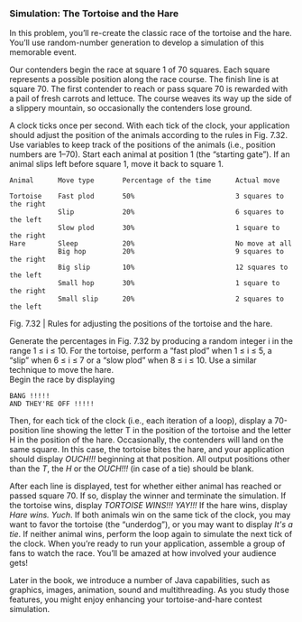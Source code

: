 ### Simulation: The Tortoise and the Hare

In this problem, you’ll re-create the classic race of the tortoise and the hare. You’ll use random-number generation to develop a simulation of this
memorable event.

Our contenders begin the race at square 1 of 70 squares. Each square represents a possible
position along the race course. The finish line is at square 70. The first contender to reach or pass
square 70 is rewarded with a pail of fresh carrots and lettuce. The course weaves its way up the side
of a slippery mountain, so occasionally the contenders lose ground.

A clock ticks once per second. With each tick of the clock, your application should adjust the
position of the animals according to the rules in Fig. 7.32. Use variables to keep track of the positions
of the animals (i.e., position numbers are 1–70). Start each animal at position 1 (the “starting
gate”). If an animal slips left before square 1, move it back to square 1.

    Animal      Move type       Percentage of the time      Actual move

    Tortoise    Fast plod       50%                         3 squares to the right
                Slip            20%                         6 squares to the left
                Slow plod       30%                         1 square to the right
    Hare        Sleep           20%                         No move at all
                Big hop         20%                         9 squares to the right
                Big slip        10%                         12 squares to the left
                Small hop       30%                         1 square to the right
                Small slip      20%                         2 squares to the left
Fig. 7.32 | Rules for adjusting the positions of the tortoise and the hare.

Generate the percentages in Fig. 7.32 by producing a random integer i in the range 1 ≤ i ≤ 10. For the tortoise, perform a “fast plod” when 1 ≤ i ≤ 5, a “slip” when 6 ≤ i ≤ 7 or a
“slow plod” when 8 ≤ i ≤ 10. Use a similar technique to move the hare.\
Begin the race by displaying

    BANG !!!!!
    AND THEY'RE OFF !!!!!

Then, for each tick of the clock (i.e., each iteration of a loop), display a 70-position line showing
the letter T in the position of the tortoise and the letter H in the position of the hare. Occasionally,
the contenders will land on the same square. In this case, the tortoise bites the hare, and your application
should display _OUCH!!!_ beginning at that position. All output positions other than the _T_, the
_H_ or the _OUCH!!!_ (in case of a tie) should be blank.

After each line is displayed, test for whether either animal has reached or passed square 70. If
so, display the winner and terminate the simulation. If the tortoise wins, display _TORTOISE WINS!!!_
_YAY!!!_ If the hare wins, display _Hare wins. Yuch_. If both animals win on the same tick of the
clock, you may want to favor the tortoise (the “underdog”), or you may want to display _It's a tie_.
If neither animal wins, perform the loop again to simulate the next tick of the clock. When you’re
ready to run your application, assemble a group of fans to watch the race. You’ll be amazed at how
involved your audience gets!

Later in the book, we introduce a number of Java capabilities, such as graphics, images, animation,
sound and multithreading. As you study those features, you might enjoy enhancing your
tortoise-and-hare contest simulation.